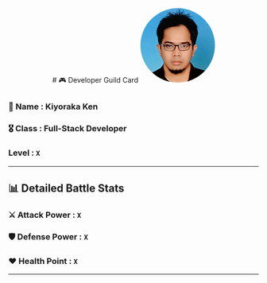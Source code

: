 <div align="center">
# 🎮 Developer Guild Card

<!-- Replace with your profile image -->
<img src="./assets/profile.png" width="150" height="150" style="border-radius: 50%"/>

</div>

##    
### 👤 Name : Kiyoraka Ken
### 🎖️ Class : Full-Stack Developer
### Level : `X` 
---
## 📊 Detailed Battle Stats

### ⚔️ Attack Power : `X`
### 🛡️ Defense Power : `X`
### ❤️ Health Point : `X`
---

